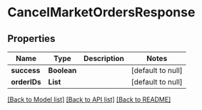 # CancelMarketOrdersResponse
## Properties

| Name | Type | Description | Notes |
|------------ | ------------- | ------------- | -------------|
| **success** | **Boolean** |  | [default to null] |
| **orderIDs** | **List** |  | [default to null] |

[[Back to Model list]](../README.md#documentation-for-models) [[Back to API list]](../README.md#documentation-for-api-endpoints) [[Back to README]](../README.md)

